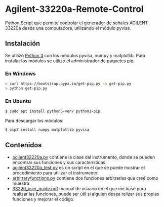 # Agilent-33220a-Remote-Control
Python Script que permite controlar el generador de señales AGILENT 33220a desde una computadora, utilizando el módulo pyvisa.

## Instalación
Se utilizó [Python 3](https://www.python.org/) con los módulos pyvisa, numpy y matplotlib. Para instalar los módulos se utilizó el administrador de paquetes [pip](https://pypi.org/project/pip/).
### En Windows
```sh
> curl https://bootstrap.pypa.io/get-pip.py -o get-pip.py
> python get-pip.py
```
### En Ubuntu
```sh
$ sudo apt install python3-venv python3-pip
```
Para descargar los módulos:
```sh
$ pip3 install numpy matplotlib pyvisa
```
## Contenidos
* [agilent33220a.py](https://github.com/Quik-e/Agilent-33220a-Remote-Control/blob/master/agilent33220a.py) contiene la clase del instrumento, donde se pueden encontrar sus funciones y sus características.
* [agilent33220a_test.py](https://github.com/Quik-e/Agilent-33220a-Remote-Control/blob/master/agilent33220a_test.py) es un script en el que se puede mostrar el procedimiento para utilizar el instrumento.
* [arbitraryfunctions.py](https://github.com/Quik-e/Agilent-33220a-Remote-Control/blob/master/arbitraryfunctions.py) contiene dos funciones arbitrarias que creé como muestra.
* [33220_user_guide.pdf](https://github.com/Quik-e/Agilent-33220a-Remote-Control/blob/master/33220_user_guide.pdf) manual de usuario en el que me basé para realizar las funciones, puede ser útil si alguien desea relizar sus propias funciones y mejorar el código.
